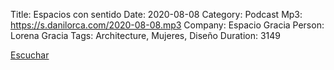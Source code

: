 Title: Espacios con sentido
Date: 2020-08-08
Category: Podcast
Mp3: https://s.danilorca.com/2020-08-08.mp3
Company: Espacio Gracia
Person: Lorena Gracia
Tags: Architecture, Mujeres, Diseño
Duration: 3149

<a href="https://s.danilorca.com/2020-08-08.mp3" type="audio/mpeg">
Escuchar
</a>
